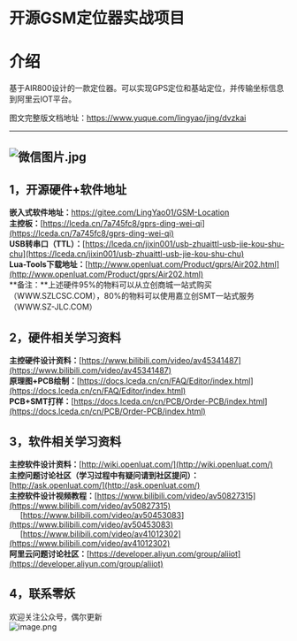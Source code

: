 # 开源GSM定位器实战项目

# 介绍
基于AIR800设计的一款定位器。可以实现GPS定位和基站定位，并传输坐标信息到阿里云IOT平台。

图文完整版文档地址：https://www.yuque.com/lingyao/jing/dvzkai
<a name="UGvrz"></a>

---
![微信图片.jpg](https://images.gitee.com/uploads/images/2019/1008/213037_61f35bb1_2105452.jpeg)
---

<a name="nr7rx"></a>
## 1，开源硬件+软件地址

**嵌入式软件地址：**[https://gitee.com/LingYao01/GSM-Location ](https://gitee.com/LingYao01/GSM-Location )<br />**主控板：**[https://lceda.cn/7a745fc8/gprs-ding-wei-qi](https://lceda.cn/7a745fc8/gprs-ding-wei-qi)<br />**USB转串口（TTL）：**[https://lceda.cn/jixin001/usb-zhuaittl-usb-jie-kou-shu-chu](https://lceda.cn/jixin001/usb-zhuaittl-usb-jie-kou-shu-chu)<br />**Lua-Tools下载地址：**[http://www.openluat.com/Product/gprs/Air202.html](http://www.openluat.com/Product/gprs/Air202.html)<br />**备注：**上述硬件95%的物料可以从立创商城一站式购买（WWW.SZLCSC.COM），80%的物料可以使用嘉立创SMT一站式服务（WWW.SZ-JLC.COM）

<a name="5JAi8"></a>
## 2，硬件相关学习资料

**主控硬件设计资料：**[https://www.bilibili.com/video/av45341487](https://www.bilibili.com/video/av45341487)<br />**原理图+PCB绘制：**[https://docs.lceda.cn/cn/FAQ/Editor/index.html](https://docs.lceda.cn/cn/FAQ/Editor/index.html)<br />**PCB+SMT打样：**[https://docs.lceda.cn/cn/PCB/Order-PCB/index.html](https://docs.lceda.cn/cn/PCB/Order-PCB/index.html)

<a name="mTi18"></a>
## 3，软件相关学习资料

**主控软件设计资料：**[http://wiki.openluat.com/](http://wiki.openluat.com/)<br />**主控问题讨论社区（学习过程中有疑问请到社区提问）：**[http://ask.openluat.com/](http://ask.openluat.com/)<br />**主控软件设计视频教程：**[https://www.bilibili.com/video/av50827315](https://www.bilibili.com/video/av50827315)<br />     [https://www.bilibili.com/video/av50453083](https://www.bilibili.com/video/av50453083)<br />     [https://www.bilibili.com/video/av41012302](https://www.bilibili.com/video/av41012302)<br />**阿里云问题讨论社区：**[https://developer.aliyun.com/group/aliiot](https://developer.aliyun.com/group/aliiot)

<a name="vXtzo"></a>
## 4，联系零妖
欢迎关注公众号，偶尔更新<br />![image.png](https://images.gitee.com/uploads/images/2019/1002/004233_46a5f839_2105452.png)
